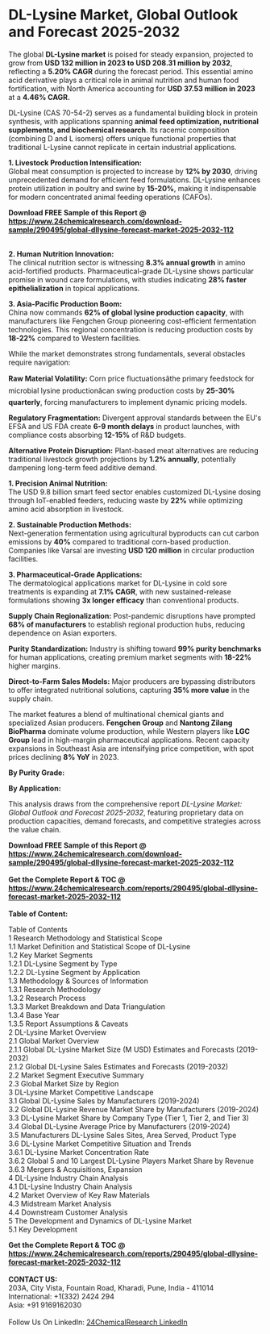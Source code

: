 <h1>DL-Lysine Market, Global Outlook and Forecast 2025-2032</h1><p>The global <strong>DL-Lysine market</strong> is poised for steady expansion, projected to grow from <strong>USD 132 million in 2023 to USD 208.31 million by 2032</strong>, reflecting a <strong>5.20% CAGR</strong> during the forecast period. This essential amino acid derivative plays a critical role in animal nutrition and human food fortification, with North America accounting for <strong>USD 37.53 million in 2023</strong> at a <strong>4.46% CAGR.</strong></p><p>DL-Lysine (CAS 70-54-2) serves as a fundamental building block in protein synthesis, with applications spanning <strong>animal feed optimization, nutritional supplements, and biochemical research</strong>. Its racemic composition (combining D and L isomers) offers unique functional properties that traditional L-Lysine cannot replicate in certain industrial applications.</p><p><strong>1. Livestock Production Intensification:</strong><br>
Global meat consumption is projected to increase by <strong>12% by 2030</strong>, driving unprecedented demand for efficient feed formulations. DL-Lysine enhances protein utilization in poultry and swine by <strong>15-20%</strong>, making it indispensable for modern concentrated animal feeding operations (CAFOs).</p><div><b>Download FREE Sample of this Report @ 
            <a href="https://www.24chemicalresearch.com/download-sample/290495/global-dllysine-forecast-market-2025-2032-112">
            https://www.24chemicalresearch.com/download-sample/290495/global-dllysine-forecast-market-2025-2032-112</a></b></div><br><p><strong>2. Human Nutrition Innovation:</strong><br>
The clinical nutrition sector is witnessing <strong>8.3% annual growth</strong> in amino acid-fortified products. Pharmaceutical-grade DL-Lysine shows particular promise in wound care formulations, with studies indicating <strong>28% faster epithelialization</strong> in topical applications.</p><p><strong>3. Asia-Pacific Production Boom:</strong><br>
China now commands <strong>62% of global lysine production capacity</strong>, with manufacturers like Fengchen Group pioneering cost-efficient fermentation technologies. This regional concentration is reducing production costs by <strong>18-22%</strong> compared to Western facilities.</p><p>While the market demonstrates strong fundamentals, several obstacles require navigation:</p><p><strong>Raw Material Volatility:</strong> Corn price fluctuationsâthe primary feedstock for microbial lysine productionâcan swing production costs by <strong>25-30% quarterly</strong>, forcing manufacturers to implement dynamic pricing models.</p><p><strong>Regulatory Fragmentation:</strong> Divergent approval standards between the EU's EFSA and US FDA create <strong>6-9 month delays</strong> in product launches, with compliance costs absorbing <strong>12-15%</strong> of R&amp;D budgets.</p><p><strong>Alternative Protein Disruption:</strong> Plant-based meat alternatives are reducing traditional livestock growth projections by <strong>1.2% annually</strong>, potentially dampening long-term feed additive demand.</p><p><strong>1. Precision Animal Nutrition:</strong><br>
The USD 9.8 billion smart feed sector enables customized DL-Lysine dosing through IoT-enabled feeders, reducing waste by <strong>22%</strong> while optimizing amino acid absorption in livestock.</p><p><strong>2. Sustainable Production Methods:</strong><br>
Next-generation fermentation using agricultural byproducts can cut carbon emissions by <strong>40%</strong> compared to traditional corn-based production. Companies like Varsal are investing <strong>USD 120 million</strong> in circular production facilities.</p><p><strong>3. Pharmaceutical-Grade Applications:</strong><br>
The dermatological applications market for DL-Lysine in cold sore treatments is expanding at <strong>7.1% CAGR</strong>, with new sustained-release formulations showing <strong>3x longer efficacy</strong> than conventional products.</p><p><strong>Supply Chain Regionalization:</strong> Post-pandemic disruptions have prompted <strong>68% of manufacturers</strong> to establish regional production hubs, reducing dependence on Asian exporters.</p><p><strong>Purity Standardization:</strong> Industry is shifting toward <strong>99% purity benchmarks</strong> for human applications, creating premium market segments with <strong>18-22%</strong> higher margins.</p><p><strong>Direct-to-Farm Sales Models:</strong> Major producers are bypassing distributors to offer integrated nutritional solutions, capturing <strong>35% more value</strong> in the supply chain.</p><p>The market features a blend of multinational chemical giants and specialized Asian producers. <strong>Fengchen Group</strong> and <strong>Nantong Zilang BioPharma</strong> dominate volume production, while Western players like <strong>LGC Group</strong> lead in high-margin pharmaceutical applications. Recent capacity expansions in Southeast Asia are intensifying price competition, with spot prices declining <strong>8% YoY</strong> in 2023.</p><p><strong>By Purity Grade:</strong></p><p><strong>By Application:</strong></p><p>This analysis draws from the comprehensive report <em>DL-Lysine Market: Global Outlook and Forecast 2025-2032</em>, featuring proprietary data on production capacities, demand forecasts, and competitive strategies across the value chain.</p><div><b>Download FREE Sample of this Report @ 
            <a href="https://www.24chemicalresearch.com/download-sample/290495/global-dllysine-forecast-market-2025-2032-112">
            https://www.24chemicalresearch.com/download-sample/290495/global-dllysine-forecast-market-2025-2032-112</a></b></div><br><div><b>Get the Complete Report & TOC @ 
            <a href="https://www.24chemicalresearch.com/reports/290495/global-dllysine-forecast-market-2025-2032-112">
            https://www.24chemicalresearch.com/reports/290495/global-dllysine-forecast-market-2025-2032-112</a></b></div><br>
            <b>Table of Content:</b><p>Table of Contents<br />
1 Research Methodology and Statistical Scope<br />
1.1 Market Definition and Statistical Scope of DL-Lysine<br />
1.2 Key Market Segments<br />
1.2.1 DL-Lysine Segment by Type<br />
1.2.2 DL-Lysine Segment by Application<br />
1.3 Methodology & Sources of Information<br />
1.3.1 Research Methodology<br />
1.3.2 Research Process<br />
1.3.3 Market Breakdown and Data Triangulation<br />
1.3.4 Base Year<br />
1.3.5 Report Assumptions & Caveats<br />
2 DL-Lysine Market Overview<br />
2.1 Global Market Overview<br />
2.1.1 Global DL-Lysine Market Size (M USD) Estimates and Forecasts (2019-2032)<br />
2.1.2 Global DL-Lysine Sales Estimates and Forecasts (2019-2032)<br />
2.2 Market Segment Executive Summary<br />
2.3 Global Market Size by Region<br />
3 DL-Lysine Market Competitive Landscape<br />
3.1 Global DL-Lysine Sales by Manufacturers (2019-2024)<br />
3.2 Global DL-Lysine Revenue Market Share by Manufacturers (2019-2024)<br />
3.3 DL-Lysine Market Share by Company Type (Tier 1, Tier 2, and Tier 3)<br />
3.4 Global DL-Lysine Average Price by Manufacturers (2019-2024)<br />
3.5 Manufacturers DL-Lysine Sales Sites, Area Served, Product Type<br />
3.6 DL-Lysine Market Competitive Situation and Trends<br />
3.6.1 DL-Lysine Market Concentration Rate<br />
3.6.2 Global 5 and 10 Largest DL-Lysine Players Market Share by Revenue<br />
3.6.3 Mergers & Acquisitions, Expansion<br />
4 DL-Lysine Industry Chain Analysis<br />
4.1 DL-Lysine Industry Chain Analysis<br />
4.2 Market Overview of Key Raw Materials<br />
4.3 Midstream Market Analysis<br />
4.4 Downstream Customer Analysis<br />
5 The Development and Dynamics of DL-Lysine Market <br />
5.1 Key Development</p><div><b>Get the Complete Report & TOC @ 
            <a href="https://www.24chemicalresearch.com/reports/290495/global-dllysine-forecast-market-2025-2032-112">
            https://www.24chemicalresearch.com/reports/290495/global-dllysine-forecast-market-2025-2032-112</a></b></div><br><b>CONTACT US:</b><br>
            203A, City Vista, Fountain Road, Kharadi, Pune, India - 411014<br>
            International: +1(332) 2424 294<br>
            Asia: +91 9169162030 <br><br>
            Follow Us On LinkedIn: <a href="https://www.linkedin.com/company/24chemicalresearch/">24ChemicalResearch LinkedIn</a>